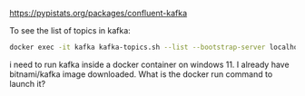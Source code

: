 https://pypistats.org/packages/confluent-kafka

To see the list of topics in kafka:
```sh
docker exec -it kafka kafka-topics.sh --list --bootstrap-server localhost:9092
```

i need to run kafka inside a docker container on windows 11. I already have bitnami/kafka image downloaded. What is the docker run command to launch it?